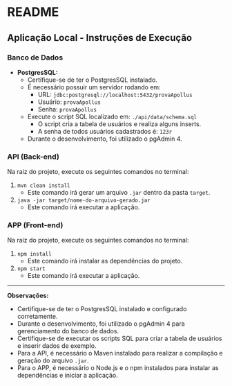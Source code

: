 # README

## Aplicação Local - Instruções de Execução

### Banco de Dados

- **PostgresSQL:**
  - Certifique-se de ter o PostgresSQL instalado.
  - É necessário possuir um servidor rodando em:
    - URL: `jdbc:postgresql://localhost:5432/provaApollus`
    - Usuário: `provaApollus`
    - Senha: `provaApollus`
  - Execute o script SQL localizado em: `./api/data/schema.sql`
    - O script cria a tabela de usuários e realiza alguns inserts.
    - A senha de todos usuários cadastrados é: `123r`
  - Durante o desenvolvimento, foi utilizado o pgAdmin 4.

### API (Back-end)

Na raiz do projeto, execute os seguintes comandos no terminal:

1. `mvn clean install`
   - Este comando irá gerar um arquivo `.jar` dentro da pasta `target`.
2. `java -jar target/nome-do-arquivo-gerado.jar`
   - Este comando irá executar a aplicação.

### APP (Front-end)

Na raiz do projeto, execute os seguintes comandos no terminal:

1. `npm install`
   - Este comando irá instalar as dependências do projeto.
2. `npm start`
   - Este comando irá executar a aplicação.

---

**Observações:**

- Certifique-se de ter o PostgresSQL instalado e configurado corretamente.
- Durante o desenvolvimento, foi utilizado o pgAdmin 4 para gerenciamento do banco de dados.
- Certifique-se de executar os scripts SQL para criar a tabela de usuários e inserir dados de exemplo.
- Para a API, é necessário o Maven instalado para realizar a compilação e geração do arquivo `.jar`.
- Para o APP, é necessário o Node.js e o npm instalados para instalar as dependências e iniciar a aplicação.
